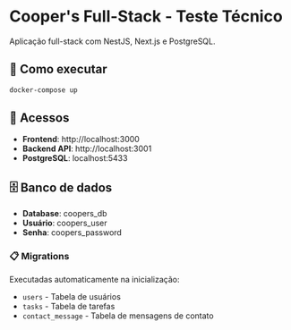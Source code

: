# Cooper's Full-Stack - Teste Técnico

Aplicação full-stack com NestJS, Next.js e PostgreSQL.

## 🚀 Como executar

```bash
docker-compose up
```

## 📱 Acessos

- **Frontend**: http://localhost:3000
- **Backend API**: http://localhost:3001
- **PostgreSQL**: localhost:5433

## 🗄️ Banco de dados

- **Database**: coopers_db
- **Usuário**: coopers_user
- **Senha**: coopers_password

### 📋 Migrations

Executadas automaticamente na inicialização:

- `users` - Tabela de usuários
- `tasks` - Tabela de tarefas
- `contact_message` - Tabela de mensagens de contato
